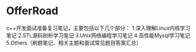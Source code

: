 # OfferRoad
c++开发面试准备复习笔记，主要包括以下几个部分：
1.深入理解Linux内核学习笔记
2.STL源码剖析学习笔记
3.Unix网络编程学习笔记
4.高性能Mysql学习笔记
5.Others（刷题笔记、相关主题和面试常见题目答案汇总）
